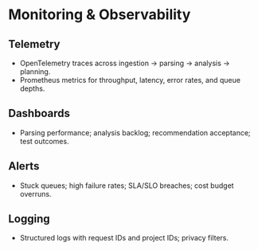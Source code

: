 # Monitoring & Observability

## Telemetry
- OpenTelemetry traces across ingestion → parsing → analysis → planning.
- Prometheus metrics for throughput, latency, error rates, and queue depths.

## Dashboards
- Parsing performance; analysis backlog; recommendation acceptance; test outcomes.

## Alerts
- Stuck queues; high failure rates; SLA/SLO breaches; cost budget overruns.

## Logging
- Structured logs with request IDs and project IDs; privacy filters.
